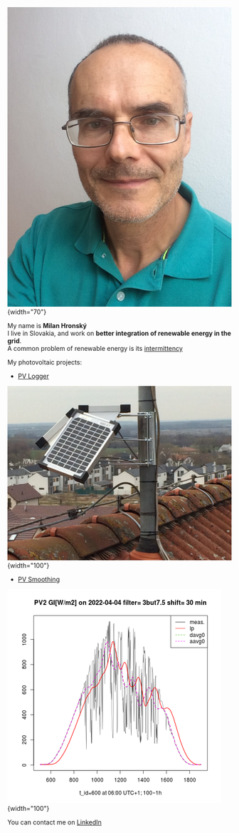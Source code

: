 ![Milan](img/Milan.jpg){width="70"}

My name is **Milan Hronský**  
I live in Slovakia, and work on  **better integration of renewable energy in the grid**.  
A common problem of renewable energy is its [intermittency](https://mhrons.github.io/pv_intermit/)

My photovoltaic projects:

- [PV Logger](https://mhrons.github.io/pv_log/)

![PV Panels](img/PV_Panels.JPG){width="100"}

- [PV Smoothing](https://mhrons.github.io/pv_smooth/)

![GI Smoothing](img/GI_PV2.3but7.5.2022-04-04.png){width="100"}

You can contact me on [LinkedIn](https://www.linkedin.com/in/milan-hronsky-76132224/)

